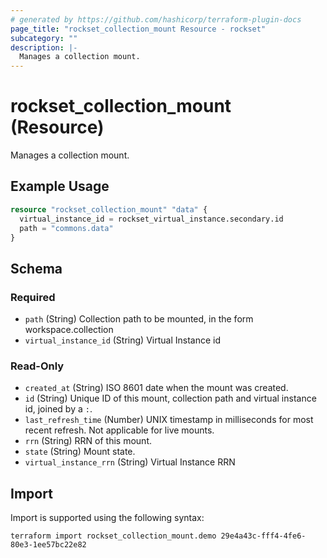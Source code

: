 ```yaml
---
# generated by https://github.com/hashicorp/terraform-plugin-docs
page_title: "rockset_collection_mount Resource - rockset"
subcategory: ""
description: |-
  Manages a collection mount.
---
```


# rockset_collection_mount (Resource)

Manages a collection mount.

## Example Usage

```terraform
resource "rockset_collection_mount" "data" {
  virtual_instance_id = rockset_virtual_instance.secondary.id
  path = "commons.data"
}
```

<!-- schema generated by tfplugindocs -->
## Schema

### Required

- `path` (String) Collection path to be mounted, in the form workspace.collection
- `virtual_instance_id` (String) Virtual Instance id

### Read-Only

- `created_at` (String) ISO 8601 date when the mount was created.
- `id` (String) Unique ID of this mount, collection path and virtual instance id, joined by a `:`.
- `last_refresh_time` (Number) UNIX timestamp in milliseconds for most recent refresh. Not applicable for live mounts.
- `rrn` (String) RRN of this mount.
- `state` (String) Mount state.
- `virtual_instance_rrn` (String) Virtual Instance RRN

## Import

Import is supported using the following syntax:

```shell
terraform import rockset_collection_mount.demo 29e4a43c-fff4-4fe6-80e3-1ee57bc22e82
```
